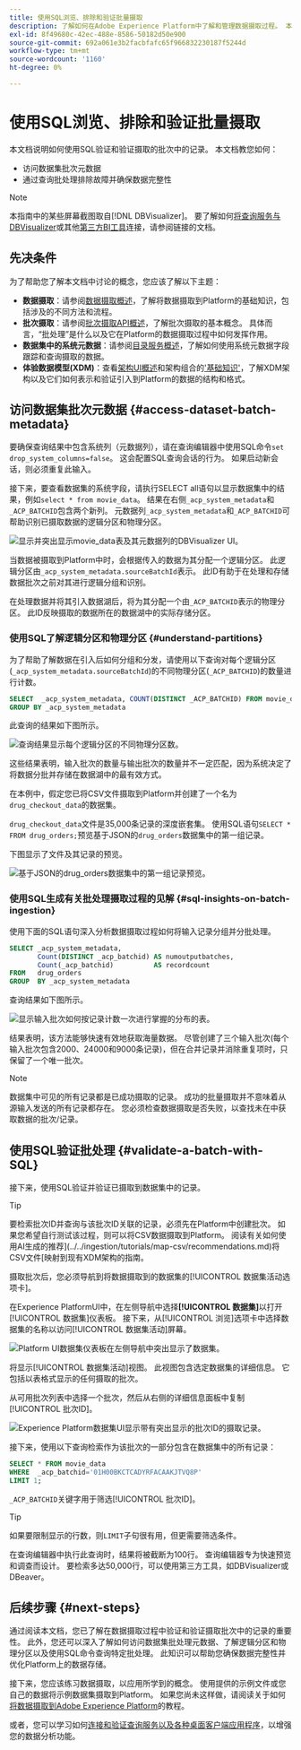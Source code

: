 ```yaml
---
title: 使用SQL浏览、排除和验证批量摄取
description: 了解如何在Adobe Experience Platform中了解和管理数据摄取过程。 本文档包括如何验证批次和查询摄取的数据。
exl-id: 8f49680c-42ec-488e-8586-50182d50e900
source-git-commit: 692a061e3b2facbfafc65f966832230187f5244d
workflow-type: tm+mt
source-wordcount: '1160'
ht-degree: 0%

---
```


# 使用SQL浏览、排除和验证批量摄取

本文档说明如何使用SQL验证和验证摄取的批次中的记录。 本文档教您如何：

- 访问数据集批次元数据
- 通过查询批处理排除故障并确保数据完整性

>[!NOTE]
>
>本指南中的某些屏幕截图取自[!DNL DBVisualizer]。 要了解如何[将查询服务与DBVisualizer](../clients/dbvisulaizer.md)或其他[第三方BI工具](../clients/overview.md)连接，请参阅链接的文档。

## 先决条件

为了帮助您了解本文档中讨论的概念，您应该了解以下主题：

- **数据摄取**：请参阅[数据摄取概述](../../ingestion/home.md)，了解将数据摄取到Platform的基础知识，包括涉及的不同方法和流程。
- **批次摄取**：请参阅[批次摄取API概述](../../ingestion/batch-ingestion/overview.md)，了解批次摄取的基本概念。 具体而言，“批处理”是什么以及它在Platform的数据摄取过程中如何发挥作用。
- **数据集中的系统元数据**：请参阅[目录服务概述](../../catalog/home.md)，了解如何使用系统元数据字段跟踪和查询摄取的数据。
- **体验数据模型(XDM)**：查看[架构UI概述](../../xdm/ui/overview.md)和架构组合的[&#39;基础知识&#39;](../../xdm/schema/composition.md)，了解XDM架构以及它们如何表示和验证引入到Platform的数据的结构和格式。

## 访问数据集批次元数据 {#access-dataset-batch-metadata}

要确保查询结果中包含系统列（元数据列），请在查询编辑器中使用SQL命令`set drop_system_columns=false`。 这会配置SQL查询会话的行为。 如果启动新会话，则必须重复此输入。

接下来，要查看数据集的系统字段，请执行SELECT all语句以显示数据集中的结果，例如`select * from movie_data`。 结果在右侧`_acp_system_metadata`和`_ACP_BATCHID`包含两个新列。 元数据列`_acp_system_metadata`和`_ACP_BATCHID`可帮助识别已摄取数据的逻辑分区和物理分区。

![显示并突出显示movie_data表及其元数据列的DBVisualizer UI。](../images/use-cases/movie_data-table-with-metadata-columns.png)

当数据被摄取到Platform中时，会根据传入的数据为其分配一个逻辑分区。 此逻辑分区由`_acp_system_metadata.sourceBatchId`表示。 此ID有助于在处理和存储数据批次之前对其进行逻辑分组和识别。

在处理数据并将其引入数据湖后，将为其分配一个由`_ACP_BATCHID`表示的物理分区。 此ID反映摄取的数据所在的数据湖中的实际存储分区。

### 使用SQL了解逻辑分区和物理分区 {#understand-partitions}

为了帮助了解数据在引入后如何分组和分发，请使用以下查询对每个逻辑分区(`_acp_system_metadata.sourceBatchId`)的不同物理分区(`_ACP_BATCHID`)的数量进行计数。

```SQL
SELECT  _acp_system_metadata, COUNT(DISTINCT _ACP_BATCHID) FROM movie_data
GROUP BY _acp_system_metadata
```

此查询的结果如下图所示。

![查询结果显示每个逻辑分区的不同物理分区数。](../images/use-cases/logical-and-physical-partition-count.png)

这些结果表明，输入批次的数量与输出批次的数量并不一定匹配，因为系统决定了将数据分批并存储在数据湖中的最有效方式。

在本例中，假定您已将CSV文件摄取到Platform并创建了一个名为`drug_checkout_data`的数据集。

`drug_checkout_data`文件是35,000条记录的深度嵌套集。 使用SQL语句`SELECT * FROM drug_orders;`预览基于JSON的`drug_orders`数据集中的第一组记录。

下图显示了文件及其记录的预览。

![基于JSON的drug_orders数据集中的第一组记录预览。](../images/use-cases/drug-orders-preview.png)

### 使用SQL生成有关批处理摄取过程的见解 {#sql-insights-on-batch-ingestion}

使用下面的SQL语句深入分析数据摄取过程如何将输入记录分组并分批处理。

```sql
SELECT _acp_system_metadata,
       Count(DISTINCT _acp_batchid) AS numoutputbatches,
       Count(_acp_batchid)          AS recordcount
FROM   drug_orders
GROUP  BY _acp_system_metadata 
```

查询结果如下图所示。

![显示输入批次如何按记录计数一次进行掌握的分布的表。](../images/use-cases/distribution-of-input-batches.png)

结果表明，该方法能够快速有效地获取海量数据。 尽管创建了三个输入批次(每个输入批次包含2000、24000和9000条记录)，但在合并记录并消除重复项时，只保留了一个唯一批次。

>[!NOTE]
>
>数据集中可见的所有记录都是已成功摄取的记录。 成功的批量摄取并不意味着从源输入发送的所有记录都存在。 您必须检查数据摄取是否失败，以查找未在中获取数据的批次/记录。

## 使用SQL验证批处理 {#validate-a-batch-with-SQL}

接下来，使用SQL验证并验证已摄取到数据集中的记录。

>[!TIP]
>
>要检索批次ID并查询与该批次ID关联的记录，必须先在Platform中创建批次。 如果您希望自行测试该过程，则可以将CSV数据摄取到Platform。 阅读有关如何使用AI生成的推荐](../../ingestion/tutorials/map-csv/recommendations.md)将CSV文件[映射到现有XDM架构的指南。

摄取批次后，您必须导航到将数据摄取到的数据集的[!UICONTROL 数据集活动选项卡]。

在Experience PlatformUI中，在左侧导航中选择&#x200B;**[!UICONTROL 数据集]**&#x200B;以打开[!UICONTROL 数据集]仪表板。 接下来，从[!UICONTROL 浏览]选项卡中选择数据集的名称以访问[!UICONTROL 数据集活动]屏幕。

![Platform UI数据集仪表板在左侧导航中突出显示了数据集。](../images/use-cases/datasets-workspace.png)

将显示[!UICONTROL 数据集活动]视图。 此视图包含选定数据集的详细信息。 它包括以表格式显示的任何摄取的批次。

从可用批次列表中选择一个批次，然后从右侧的详细信息面板中复制[!UICONTROL 批次ID]。

![Experience Platform数据集UI显示带有突出显示的批次ID的摄取记录。](../images/use-cases/batch-id.png)

接下来，使用以下查询检索作为该批次的一部分包含在数据集中的所有记录：

```sql
SELECT * FROM movie_data
WHERE  _acp_batchid='01H00BKCTCADYRFACAAKJTVQ8P' 
LIMIT 1;
```

`_ACP_BATCHID`关键字用于筛选[!UICONTROL 批次ID]。

>[!TIP]
>
>如果要限制显示的行数，则`LIMIT`子句很有用，但更需要筛选条件。

在查询编辑器中执行此查询时，结果将被截断为100行。 查询编辑器专为快速预览和调查而设计。 要检索多达50,000行，可以使用第三方工具，如DBVisualizer或DBeaver。

## 后续步骤 {#next-steps}

通过阅读本文档，您已了解在数据摄取过程中验证和验证摄取批次中的记录的重要性。 此外，您还可以深入了解如何访问数据集批处理元数据、了解逻辑分区和物理分区以及使用SQL命令查询特定批处理。 此知识可以帮助您确保数据完整性并优化Platform上的数据存储。

接下来，您应该练习数据摄取，以应用所学到的概念。 使用提供的示例文件或您自己的数据将示例数据集摄取到Platform。 如果您尚未这样做，请阅读关于如何[将数据摄取到Adobe Experience Platform](../../ingestion/tutorials/ingest-batch-data.md)的教程。

或者，您可以学习如何[连接和验证查询服务以及各种桌面客户端应用程序](../clients/overview.md)，以增强您的数据分析功能。
